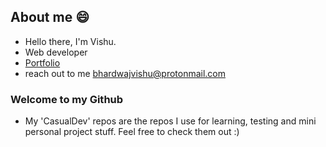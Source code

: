 ## About me 😄

- Hello there, I'm Vishu.
- Web developer
- [Portfolio](https://www.aimlessjourney.co.in/)
- reach out to me bhardwajvishu@protonmail.com

### Welcome to my Github
- My 'CasualDev' repos are the repos I use for learning, testing and mini personal project stuff. Feel free to check them out :)